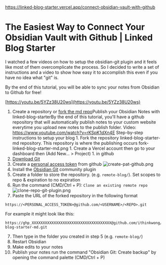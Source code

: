 https://linked-blog-starter.vercel.app/connect-obsidian-vault-with-github


# The Easiest Way to Connect Your Obsidian Vault with Github | Linked Blog Starter
I watched a few videos on how to setup the obsidian-git plugin and it feels like most of them overcomplicate the process. So I decided to write a set of instructions and a video to show how easy it to accomplish this even if you have no idea what "git" is.

By the end of this tutorial, you will be able to sync your notes from Obsidian to Github for free!

[https://youtu.be/5YZz38U20ws](https://youtu.be/5YZz38U20ws)

1.  Create a repository or [fork the md repo](publish-your-obsidian-notes-with-linked-blog-starter)Publish your Obsidian Notes with linked-blog-starterBy the end of this tutorial, you'll have a github repository that will automatically publish notes to your custom website everytime you upload new notes to the publish folder. Video: https://www.youtube.com/watch?v=rKSpK1dXn4E Step-by-step instructions to setup your blog 1. Fork the repository linked-blog-starter-md repository. This repository is where the publishing occurs fork-linked-blog-starter-md.png 1. Create a Vercel account then go to your dashboard then (Add New... > Project) 1. in github
2.  [Download Git](https://git-scm.com/downloads)
3.  Create a [personal access token](https://docs.github.com/en/authentication/keeping-your-account-and-data-secure/creating-a-personal-access-token#creating-a-personal-access-token-classic) from github ![create-pat-github.png](https://linked-blog-starter.vercel.app/md_assets/attachments/create-pat-github.png)
4.  Install the [Obsidian Git](https://github.com/denolehov/obsidian-git/wiki/Installation) community plugin
5.  Create a folder to store the repository. (e.g. `remote-blog/`). Set scopes to repo & expiration to no expiration
6.  Run the command (CMD/Ctrl + P): `Clone an existing remote repo` ![clone-repo-git-plugin.png](https://linked-blog-starter.vercel.app/md_assets/attachments/clone-repo-git-plugin.png)
7.  Paste the URL of the forked repository in the following format

```
https://<PERSONAL_ACCESS_TOKEN>@github.com/<USERNAME>/<REPO>.git

```


For example it might look like this:

```
https://ghp_XXXXXXXXXXXXXXXXXXXXXXXXXXXXXXXXXXXX@github.com/ithinkwong/linked-blog-starter-md.git

```


7.  Then type in the folder you created in step 5 (e.g. `remote-blog/`)
8.  Restart Obsidian
9.  Make edits to your notes
10.  Publish your notes run the command "Obsidian Git: Create backup" by opening the command palette (CMD/Ctrl + P)